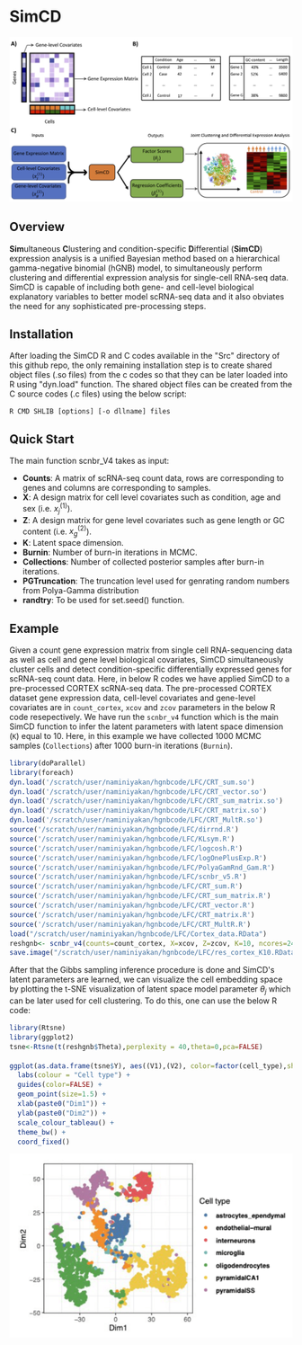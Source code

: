 # SimCD
![GitHub Logo](/Miscel/Fig1_A4_cropped.png)
## Overview
**Sim**ultaneous **C**lustering and condition-specific **D**ifferential (**SimCD**) expression analysis is a unified Bayesian method based on a hierarchical gamma-negative binomial (hGNB) model, to simultaneously
perform clustering and differential expression analysis for single-cell RNA-seq data. SimCD is capable of including both gene- and cell-level biological explanatory variables
to better model scRNA-seq data and it also obviates the need for any sophisticated pre-processing steps.

## Installation
After loading the SimCD R and C codes available in the "Src" directory of this github repo, the only remaining installation step is to create shared object files (.so files) from the c codes so that they can be later loaded into R using "dyn.load" function. The shared object files can be created from the C source codes (.c files) using the below script:
```
R CMD SHLIB [options] [-o dllname] files
```

## Quick Start
The main function scnbr_V4 takes as input:

- **Counts**: A matrix of scRNA-seq count data, rows are corresponding to genes and columns are corresponding to samples.
- **X**: A design matrix for cell level covariates such as condition, age and sex (i.e. $x_{j}^{(1)}$).
- **Z**: A design matrix for gene level covariates such as gene length or GC content (i.e. $x_{g}^{(2)}$).
- **K**: Latent space dimension.
- **Burnin**: Number of burn-in iterations in MCMC.
- **Collections**: Number of collected posterior samples after burn-in iterations.
- **PGTruncation**: The truncation level used for genrating random numbers from Polya-Gamma distribution
- **randtry**: To be used for set.seed() function.

## Example
Given a count gene expression matrix from single cell RNA-sequencing data as well as  cell and gene level biological covariates, SimCD simultaneously cluster cells and detect condition-specific differentially expressed genes for scRNA-seq count data. Here, in below R codes we have applied SimCD to a pre-processed CORTEX scRNA-seq data. The pre-processed CORTEX dataset gene expression data, cell-level covariates and gene-level covariates are in `count_cortex`, `xcov` and `zcov` parameters in the below R code resepectively. We have run the `scnbr_v4` function which is the main SimCD function to infer the latent parameters with latent space dimension (`K`) equal to 10. Here, in this example we have collected 1000 MCMC samples (`Collections`) after 1000 burn-in iterations (`Burnin`). 

``` r
library(doParallel)
library(foreach)
dyn.load('/scratch/user/naminiyakan/hgnbcode/LFC/CRT_sum.so')
dyn.load('/scratch/user/naminiyakan/hgnbcode/LFC/CRT_vector.so')
dyn.load('/scratch/user/naminiyakan/hgnbcode/LFC/CRT_sum_matrix.so')
dyn.load('/scratch/user/naminiyakan/hgnbcode/LFC/CRT_matrix.so')
dyn.load('/scratch/user/naminiyakan/hgnbcode/LFC/CRT_MultR.so')
source('/scratch/user/naminiyakan/hgnbcode/LFC/dirrnd.R')
source('/scratch/user/naminiyakan/hgnbcode/LFC/KLsym.R')
source('/scratch/user/naminiyakan/hgnbcode/LFC/logcosh.R')
source('/scratch/user/naminiyakan/hgnbcode/LFC/logOnePlusExp.R')
source('/scratch/user/naminiyakan/hgnbcode/LFC/PolyaGamRnd_Gam.R')
source('/scratch/user/naminiyakan/hgnbcode/LFC/scnbr_v5.R')
source('/scratch/user/naminiyakan/hgnbcode/LFC/CRT_sum.R')
source('/scratch/user/naminiyakan/hgnbcode/LFC/CRT_sum_matrix.R')
source('/scratch/user/naminiyakan/hgnbcode/LFC/CRT_vector.R')
source('/scratch/user/naminiyakan/hgnbcode/LFC/CRT_matrix.R')
source('/scratch/user/naminiyakan/hgnbcode/LFC/CRT_MultR.R')
load("/scratch/user/naminiyakan/hgnbcode/LFC/Cortex_data.RData")
reshgnb<- scnbr_v4(counts=count_cortex, X=xcov, Z=zcov, K=10, ncores=24, Burnin = 1000L, Collections = 1000L, PGTruncation = 10L, randtry = 2020)
save.image("/scratch/user/naminiyakan/hgnbcode/LFC/res_cortex_K10.RData")

```

After that the Gibbs sampling inference procedure is done and SimCD's latent parameters are learned, we can visualize the cell embedding space by plotting the t-SNE visualization of latent space model parameter $\theta_j$ which can be later used for cell clustering. To do this, one can use the below R code:

``` r
library(Rtsne)
library(ggplot2)
tsne<-Rtsne(t(reshgnb$Theta),perplexity = 40,theta=0,pca=FALSE)

ggplot(as.data.frame(tsne$Y), aes((V1),(V2), color=factor(cell_type),show.legend =FALSE)) +
  labs(colour = "Cell type") +
  guides(color=FALSE) +
  geom_point(size=1.5) +
  xlab(paste0("Dim1")) +
  ylab(paste0("Dim2")) + 
  scale_colour_tableau() +
  theme_bw() + 
  coord_fixed()

```
![GitHub Logo](/Miscel/tsne_simcd_cortex_v2.png)

